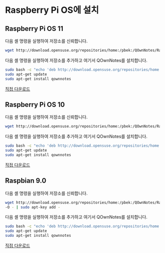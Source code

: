 # Raspberry Pi OS에 설치

## Raspberry Pi OS 11

다음 셸 명령을 실행하여 저장소를 신뢰합니다.

```bash
wget http://download.opensuse.org/repositories/home:/pbek:/QOwnNotes/Raspbian_11/Release.key -O - | sudo apt-key add -
```

다음 셸 명령을 실행하여 저장소를 추가하고 여기서 QOwnNotes를 설치합니다.

```bash
sudo bash -c "echo 'deb http://download.opensuse.org/repositories/home:/pbek:/QOwnNotes/Raspbian_11/ /' >> /etc/apt/sources.list.d/qownnotes.list"
sudo apt-get update
sudo apt-get install qownnotes
```

[직접 다운로드](https://download.opensuse.org/repositories/home:/pbek:/QOwnNotes/Raspbian_11)

## Raspberry Pi OS 10

다음 셸 명령을 실행하여 저장소를 신뢰합니다.

```bash
wget http://download.opensuse.org/repositories/home:/pbek:/QOwnNotes/Raspbian_10/Release.key -O - | sudo apt-key add -
```

다음 셸 명령을 실행하여 저장소를 추가하고 여기서 QOwnNotes를 설치합니다.

```bash
sudo bash -c "echo 'deb http://download.opensuse.org/repositories/home:/pbek:/QOwnNotes/Raspbian_10/ /' >> /etc/apt/sources.list.d/qownnotes.list"
sudo apt-get update
sudo apt-get install qownnotes
```

[직접 다운로드](https://download.opensuse.org/repositories/home:/pbek:/QOwnNotes/Raspbian_10)

## Raspbian 9.0

다음 셸 명령을 실행하여 저장소를 신뢰합니다.

```bash
wget http://download.opensuse.org/repositories/home:/pbek:/QOwnNotes/Raspbian_9.0/Release.key
-O - | sudo apt-key add -
```

다음 셸 명령을 실행하여 저장소를 추가하고 여기서 QOwnNotes를 설치합니다.

```bash
sudo bash -c "echo 'deb http://download.opensuse.org/repositories/home:/pbek:/QOwnNotes/Raspbian_9.0/ /' >> /etc/apt/sources.list.d/qownnotes.list"
sudo apt-get update
sudo apt-get install qownnotes
```

[직접 다운로드](https://download.opensuse.org/repositories/home:/pbek:/QOwnNotes/Raspbian_9.0)
